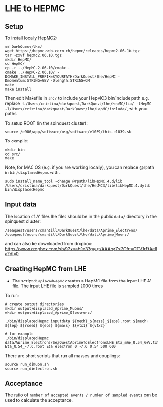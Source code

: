 # LHE to HEPMC

## Setup 

To install locally HepMC2:
```
cd DarkQuest/lhe/
wget https://hepmc.web.cern.ch/hepmc/releases/hepmc2.06.10.tgz
tar -zxvf hepmc2.06.10.tgz
mkdir HepMC/
cd HepMC/
cp -r ../HepMC-2.06.10/cmake .
cmake ../HepMC-2.06.10/ -DCMAKE_INSTALL_PREFIX=$YOURPATH/DarkQuest/lhe/HepMC -Dmomentum:STRING=GEV -Dlength:STRING=CM
make
make install
```

Then edit Makefile in `src/` to include your HepMC3 bin/include path e.g. replace `-L/Users/cristina/darkquest/DarkQuest/lhe/HepMC/lib/ -lHepMC  -I/Users/cristina/darkquest/DarkQuest/lhe/HepMC/include/`, with your paths.

To setup ROOT (in the spinquest cluster):
```
source /e906/app/software/osg/software/e1039/this-e1039.sh
```

To compile:
```
mkdir bin
cd src/
make
```

Note, for MAC OS (e.g. if you are working locally), you can replace @rpath in `bin/displacedHepmc` with:
```
sudo install_name_tool -change @rpath/libHepMC.4.dylib  /Users/cristina/darkquest/DarkQuest/lhe/HepMC3/lib/libHepMC.4.dylib bin/displacedHepmc
```

## Input data

The location of A' files lhe files should be in the public `data/` directory in the spinquest cluster:
```
/seaquest/users/cmantill/DarkQuest/lhe/data/Aprime_Electrons/
/seaquest/users/cmantill/DarkQuest/lhe/data/Aprime_Muons/
```
and can also be downloaded from dropbox:
https://www.dropbox.com/sh/92xuab9e37gyujt/AAAogZsPCfrtvOTV1rEtAella?dl=0

## Creating HepMC from LHE

- The script `displacedHepmc` creates a HepMC file from the input LHE A' file. The input LHE file is sampled 2000 times 

To run:
```
# create output directories
mkdir output/displaced_Aprime_Muons/
mkdir output/displaced_Aprime_Electrons/

./bin/displacedHepmc inputdata ${mech}_${mass}_${eps}.root ${mech} ${lep} ${rseed} ${eps} ${mass} ${vtx1} ${vtx2}

# for example
./bin/displacedHepmc data/Aprime_Electrons/SeaQuestAprimeToElectronsLHE_Eta_mAp_0.54_GeV.txt Eta_0.54_-7.6.root Eta electron 0 -7.6 0.54 500 600
```

There are short scripts that run all masses and couplings:
```
source run_dimuon.sh
source run_dielectron.sh
```

## Acceptance

The ratio of `number of accepted events / number of sampled events` can be used to calculate the acceptance. 